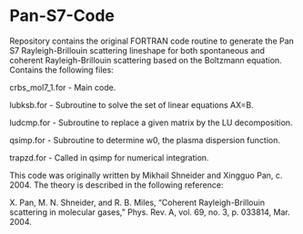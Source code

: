 # Pan-S7-Code
Repository contains the original FORTRAN code routine to generate the Pan S7 Rayleigh-Brillouin scattering lineshape for both spontaneous and coherent Rayleigh-Brillouin scattering based on the Boltzmann equation. Contains the following files:

crbs_mol7_1.for - Main code.

lubksb.for - Subroutine to solve the set of linear equations AX=B.

ludcmp.for - Subroutine to replace a given matrix by the LU decomposition.

qsimp.for - Subroutine to determine w0, the plasma dispersion function.

trapzd.for - Called in qsimp for numerical integration.

This code was originally written by Mikhail Shneider and Xingguo Pan, c. 2004.
The theory is described in the following reference:

X. Pan, M. N. Shneider, and R. B. Miles, “Coherent Rayleigh-Brillouin scattering in molecular gases,” Phys. Rev. A, vol. 69, no. 3, p. 033814, Mar. 2004.
